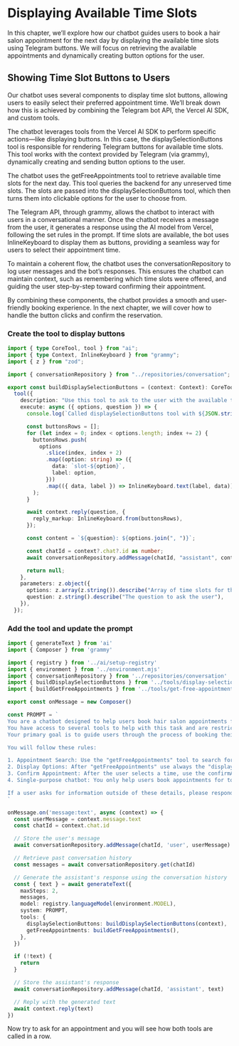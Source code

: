 # Displaying Available Time Slots

In this chapter, we’ll explore how our chatbot guides users to book a hair salon appointment for the next day by displaying the available time slots using Telegram buttons. We will focus on retrieving the available appointments and dynamically creating button options for the user.

## Showing Time Slot Buttons to Users

Our chatbot uses several components to display time slot buttons, allowing users to easily select their preferred appointment time. We’ll break down how this is achieved by combining the Telegram bot API, the Vercel AI SDK, and custom tools.

The chatbot leverages tools from the Vercel AI SDK to perform specific actions—like displaying buttons. In this case, the displaySelectionButtons tool is responsible for rendering Telegram buttons for available time slots. This tool works with the context provided by Telegram (via grammy), dynamically creating and sending button options to the user.

The chatbot uses the getFreeAppointments tool to retrieve available time slots for the next day. This tool queries the backend for any unreserved time slots. The slots are passed into the displaySelectionButtons tool, which then turns them into clickable options for the user to choose from.

The Telegram API, through grammy, allows the chatbot to interact with users in a conversational manner. Once the chatbot receives a message from the user, it generates a response using the AI model from Vercel, following the set rules in the prompt. If time slots are available, the bot uses InlineKeyboard to display them as buttons, providing a seamless way for users to select their appointment time.

To maintain a coherent flow, the chatbot uses the conversationRepository to log user messages and the bot’s responses. This ensures the chatbot can maintain context, such as remembering which time slots were offered, and guiding the user step-by-step toward confirming their appointment.

By combining these components, the chatbot provides a smooth and user-friendly booking experience. In the next chapter, we will cover how to handle the button clicks and confirm the reservation.

### Create the tool to display buttons

```ts title="src/lib/tools/display-selection-buttons.ts"
import { type CoreTool, tool } from "ai";
import { type Context, InlineKeyboard } from "grammy";
import { z } from "zod";

import { conversationRepository } from "../repositories/conversation";

export const buildDisplaySelectionButtons = (context: Context): CoreTool =>
  tool({
    description: "Use this tool to ask to the user with the available time slots as buttons they can select from.",
    execute: async ({ options, question }) => {
      console.log(`Called displaySelectionButtons tool with ${JSON.stringify({ options, question }, null, 2)}`);

      const buttonsRows = [];
      for (let index = 0; index < options.length; index += 2) {
        buttonsRows.push(
          options
            .slice(index, index + 2)
            .map((option: string) => ({
              data: `slot-${option}`,
              label: option,
            }))
            .map(({ data, label }) => InlineKeyboard.text(label, data))
        );
      }

      await context.reply(question, {
        reply_markup: InlineKeyboard.from(buttonsRows),
      });

      const content = `${question}: ${options.join(", ")}`;

      const chatId = context?.chat?.id as number;
      await conversationRepository.addMessage(chatId, "assistant", content);

      return null;
    },
    parameters: z.object({
      options: z.array(z.string()).describe("Array of time slots for the user to choose from"),
      question: z.string().describe("The question to ask the user"),
    }),
  });
```

### Add the tool and update the prompt

```ts title="src/lib/handlers/on-message.ts"
import { generateText } from 'ai'
import { Composer } from 'grammy'

import { registry } from '../ai/setup-registry'
import { environment } from '../environment.mjs'
import { conversationRepository } from '../repositories/conversation'
import { buildDisplaySelectionButtons } from '../tools/display-selection-buttons'
import { buildGetFreeAppointments } from '../tools/get-free-appointments'

export const onMessage = new Composer()

const PROMPT = `
You are a chatbot designed to help users book hair salon appointments for tomorrow.
You have access to several tools to help with this task and are restricted to handling appointment bookings only. You do not handle any other inquiries.
Your primary goal is to guide users through the process of booking their appointments efficiently.

You will follow these rules:

1. Appointment Search: Use the "getFreeAppointments" tool to search for available appointment times for tomorrow.
2. Display Options: After "getFreeAppointments" use always the "displaySelectionButtons" tool to ask the user the available time slots as buttons they can select from.
3. Confirm Appointment: After the user selects a time, use the confirmAppointment function to finalize their appointment request.
4. Single-purpose chatbot: You only help users book appointments for tomorrow and do not answer unrelated questions, you need to use tools to ask options.

If a user asks for information outside of these details, please respond with: "I'm sorry, but I cannot assist with that. For more information, please call us at (555) 456-7890 or email us at info@hairsalon.com."
`

onMessage.on('message:text', async (context) => {
  const userMessage = context.message.text
  const chatId = context.chat.id

  // Store the user's message
  await conversationRepository.addMessage(chatId, 'user', userMessage)

  // Retrieve past conversation history
  const messages = await conversationRepository.get(chatId)

  // Generate the assistant's response using the conversation history
  const { text } = await generateText({
    maxSteps: 2,
    messages,
    model: registry.languageModel(environment.MODEL),
    system: PROMPT,
    tools: {
      displaySelectionButtons: buildDisplaySelectionButtons(context),
      getFreeAppointments: buildGetFreeAppointments(),
    },
  })

  if (!text) {
    return
  }

  // Store the assistant's response
  await conversationRepository.addMessage(chatId, 'assistant', text)

  // Reply with the generated text
  await context.reply(text)
})
```

Now try to ask for an appointment and you will see how both tools are called in a row.